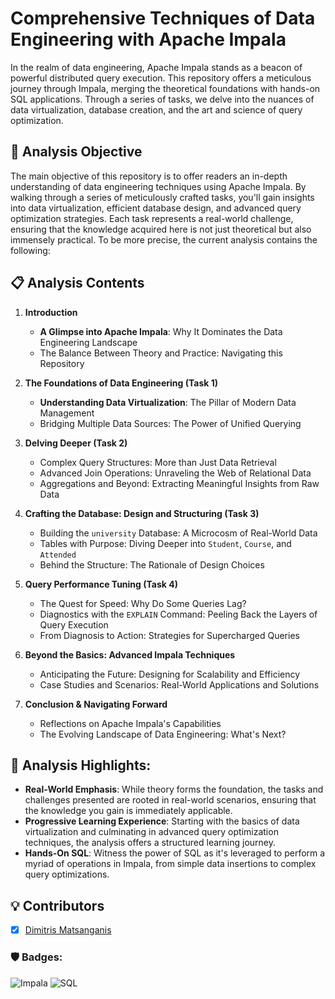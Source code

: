 # Comprehensive Techniques of Data Engineering with Apache Impala

In the realm of data engineering, Apache Impala stands as a beacon of powerful distributed query execution. This repository offers a meticulous journey through Impala, merging the theoretical foundations with hands-on SQL applications. Through a series of tasks, we delve into the nuances of data virtualization, database creation, and the art and science of query optimization. 

## 📘 Analysis Objective

The main objective of this repository is to offer readers an in-depth understanding of data engineering techniques using Apache Impala. By walking through a series of meticulously crafted tasks, you'll gain insights into data virtualization, efficient database design, and advanced query optimization strategies. Each task represents a real-world challenge, ensuring that the knowledge acquired here is not just theoretical but also immensely practical. To be more precise, the current analysis contains the following:

## 📋 Analysis Contents

1. **Introduction**  
    * **A Glimpse into Apache Impala**: Why It Dominates the Data Engineering Landscape
    * The Balance Between Theory and Practice: Navigating this Repository

2. **The Foundations of Data Engineering (Task 1)**  
    * **Understanding Data Virtualization**: The Pillar of Modern Data Management
    * Bridging Multiple Data Sources: The Power of Unified Querying

3. **Delving Deeper (Task 2)**  
    * Complex Query Structures: More than Just Data Retrieval
    * Advanced Join Operations: Unraveling the Web of Relational Data
    * Aggregations and Beyond: Extracting Meaningful Insights from Raw Data
      
4. **Crafting the Database: Design and Structuring (Task 3)**  
    * Building the `university` Database: A Microcosm of Real-World Data
    * Tables with Purpose: Diving Deeper into `Student`, `Course`, and `Attended`
    * Behind the Structure: The Rationale of Design Choices

5. **Query Performance Tuning (Task 4)**  
    * The Quest for Speed: Why Do Some Queries Lag?
    * Diagnostics with the `EXPLAIN` Command: Peeling Back the Layers of Query Execution
    * From Diagnosis to Action: Strategies for Supercharged Queries

6. **Beyond the Basics: Advanced Impala Techniques**  
    * Anticipating the Future: Designing for Scalability and Efficiency
    * Case Studies and Scenarios: Real-World Applications and Solutions

7. **Conclusion & Navigating Forward**  
    * Reflections on Apache Impala's Capabilities
    * The Evolving Landscape of Data Engineering: What's Next?


## 🌟 Analysis Highlights:

- **Real-World Emphasis**: While theory forms the foundation, the tasks and challenges presented are rooted in real-world scenarios, ensuring that the knowledge you gain is immediately applicable.
- **Progressive Learning Experience**: Starting with the basics of data virtualization and culminating in advanced query optimization techniques, the analysis offers a structured learning journey.
- **Hands-On SQL**: Witness the power of SQL as it's leveraged to perform a myriad of operations in Impala, from simple data insertions to complex query optimizations.


## 💡 Contributors

- [x] [Dimitris Matsanganis](https://github.com/dmatsanganis)


### 🛡️ Badges:




![Impala](https://img.shields.io/badge/Impala-%2300d1a9?style=for-the-badge)
![SQL](https://img.shields.io/badge/SQL-%230074c3?style=for-the-badge)

